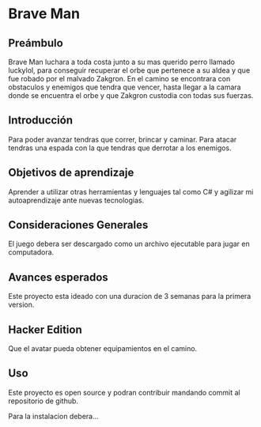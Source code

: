 # Brave Man

## Preámbulo
Brave Man luchara a toda costa junto a su mas querido perro llamado luckylol, para conseguir recuperar el orbe que pertenece a su aldea y que fue robado por el malvado Zakgron. En el camino se encontrara con obstaculos y enemigos que tendra que vencer, hasta llegar a la camara donde se encuentra el orbe y que Zakgron custodia con todas sus fuerzas.

## Introducción
Para poder avanzar tendras que correr, brincar y caminar. Para atacar tendras una espada con la que tendras que derrotar a los enemigos.

## Objetivos de aprendizaje
Aprender a utilizar otras herramientas y lenguajes tal como C# y agilizar mi autoaprendizaje ante nuevas tecnologias.

## Consideraciones Generales
El juego debera ser descargado como un archivo ejecutable para jugar en computadora.

## Avances esperados
Este proyecto esta ideado con una duracion de 3 semanas para la primera version. 

## Hacker Edition
Que el avatar pueda obtener equipamientos en el camino.

## Uso
Este proyecto es open source y podran contribuir mandando commit al repositorio de github. 

Para la instalacion debera...


